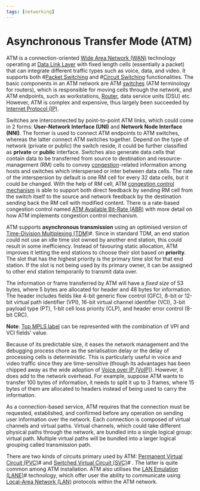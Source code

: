 ```yaml
---
tags: [networking]
---
```


# Asynchronous Transfer Mode (ATM)

ATM is a connection-oriented [Wide Area Network (WAN)](202207150833.md)
technology operating at [Data Link Layer](202206131651.md) with fixed length
cells (essentially a packet) that can integrate different traffic types such as
voice, data, and video. It supports both #[Packet Switching](202207150848.md)
and #[Circuit Switching](202207150846.md) functionalities. The basic components
in an ATM network are ATM [switches](202207061800.md) (ATM terminology for
routers), which is responsible for moving cells through the network, and ATM
endpoints, such as workstations, [Router](202207061800.md), data service units
(DSU) etc. However, ATM is complex and expensive, thus largely been succeeded by
[Internet Protocol (IP)](202206151223.md).

Switches are interconnected by point-to-point ATM links, which could come in 2
forms: **User-Network Interface (UNI)** and **Network Node Interface (NNI)**.
The former is used to connect ATM endpoints to ATM switches, whereas the latter
connect ATM switches together. Depend on the type of network (private or public)
the switch reside, it could be further classified as **private** or **public**
interface. Switches also generate data cells that contain data to be transferred
from source to destination and resource-management (RM) cells to convey
[congestion](202209302043.md)-related information among hosts and switches which
interspersed or inter between data cells. The rate of the interspersion by
default is one RM cell for every 32 data cells, but it could be changed. With
the help of RM cell, ATM [congestion control mechanism](202304261755.md) is able
to support both direct feedback by sending RM cell from the switch itself to the
source and network feedback by the destination sending back the RM cell with
modified content. There is a rate-based congestion control named [ATM Available Bit-Rate (ABR)](202305031337.md)
with more detail on how ATM implements congestion control mechanism.

ATM supports **asynchronous transmission** using an optimised version of
[Time-Division Multiplexing (TDM)](202209091302.md)#. Since in standard TDM, an
end station could not use an idle time slot owned by another end station, this
could result in some inefficiency. Instead of favouring static allocation, ATM
improves it letting the end stations to choose their slot based on **priority**.
The slot that has the highest priority is the primary time slot for that end
station. If the slot is not being used by its primary owner, it can be assigned
to other end station temporarily to transmit data over.

The information or frame transferred by ATM will have a *fixed size* of 53
bytes, where 5 bytes are allocated for header and 48 bytes for information. The
header includes fields like 4-bit generic flow control (GFC), 8-bit or 12-bit
virtual path identifier (VPI), 16-bit virtual channel identifier (VCI), 3-bit
payload type (PT), 1-bit cell loss priority (CLP), and header error control
(8-bit CRC).

**Note**: [Top MPLS label](202207150852.md) can be represented with the
combination of VPI and VCI fields' value.

Because of its predictable size, it eases the network management
and the debugging process chore as the serialisation delay or the delay of
processing cells is deterministic. This is particularly useful in voice and
video traffic since they are time-sensitive (though its advantages has been
chipped away as the wide adoption of [Voice over IP (VoIP)](202303201850.md)).
However, it does add to the network overhead. For example, suppose ATM wants to
transfer 100 bytes of information, it needs to split it up to 3 frames, where 15
bytes of them are allocated to headers instead of being used to carry the
information.

As a connection-based service, ATM requires that the connection must be
requested, established, and confirmed before any operation on sending user
information over the network. Each connection is composed of virtual channels
and virtual paths. Virtual channels, which could take different physical paths
through the network, are bundled into a single logical group: virtual path.
Multiple virtual paths will be bundled into a larger logical grouping called
transmission path.

There are two kinds of circuits primary used by
ATM: [Permanent Virtual Circuit (PVC)](202208301245.md)# and
[Switched Virtual Circuit (SVC)](202208301240.md)# . The latter is quite common
among ATM installation. ATM also utilises the [LAN Emulation (LANE)](202209221816.md)#
technology, which offer user the ability to communicate using
[Local-Area Network (LAN)](202207051554.md) protocols within the ATM network.
